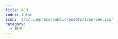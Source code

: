 ```yaml
---
title: ACM
index: false
icon: 'src/.vuepress/public/assets/icon/pen.ico'
category:
  - 算法
---
```


<Catalog />
